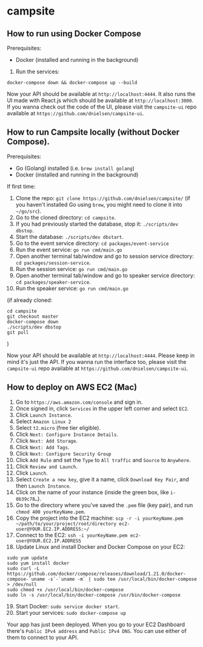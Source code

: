 # campsite

## How to run using Docker Compose
Prerequisites: 
- Docker (installed and running in the background)

1. Run the services: 
```
docker-compose down && docker-compose up --build
```

Now your API should be available at `http://localhost:4444`. 
It also runs the UI made with React.js which should be available at `http://localhost:3000`. If you wanna check out the code of the UI, please visit the `campsite-ui` repo available at `https://github.com/dnielsen/campsite-ui`.

## How to run Campsite locally (without Docker Compose).
Prerequisites: 
- Go (Golang) installed (i.e. `brew install golang`)
- Docker (installed and running in the background)

If first time:
1. Clone the repo: `git clone https://github.com/dnielsen/campsite/` (if you haven't installed Go using `brew`, you might need to clone it into `~/go/src`).
2. Go to the cloned directory: `cd campsite`. 
3. If you had previously started the database, stop it: `./scripts/dev dbstop`.
4. Start the database: `./scripts/dev dbstart`.
5. Go to the event service directory: `cd packages/event-service`
6. Run the event service: `go run cmd/main.go`
7. Open another terminal tab/window and go to session service directory: `cd packages/session-service`.
8. Run the session service: `go run cmd/main.go`
9. Open another terminal tab/window and go to speaker service directory: `cd packages/speaker-service`.
8. Run the speaker service: `go run cmd/main.go`

(if already cloned:
```
cd campsite
git checkout master
docker-compose down
./scripts/dev dbstop
git pull
```
)

Now your API should be available at `http://localhost:4444`. Please keep in mind it's just the API. If you wanna run the interface too, please visit the `campsite-ui` repo available at `https://github.com/dnielsen/campsite-ui`.


## How to deploy on AWS EC2 (Mac)

1. Go to `https://aws.amazon.com/console` and sign in.
2. Once signed in, click `Services` in the upper left corner and select `EC2`.
3. Click `Launch Instance`.
4. Select `Amazon Linux 2`
5. Select `t2.micro` (free tier eligible).
6. Click `Next: Configure Instance Details`.
7. Click `Next: Add Storage`.
8. Click `Next: Add Tags`.
9. Click `Next: Configure Security Group`
10. Click `Add Rule` and set the `Type` to `All traffic` and `Source` to `Anywhere`.
11. Click `Review and Launch`.
12. Click `Launch`.
13. Select `Create a new key`, give it a name, click `Download Key Pair`, and then `Launch Instance`.
14. Click on the name of your instance (inside the green box, like `i-0b39c78…`).
15. Go to the directory where you've saved the `.pem` file (key pair), and run `chmod 400 yourKeyName.pem`.
16. Copy the project into the EC2 machine: `scp -r -i yourKeyName.pem ~/path/to/your/project/root/directory ec2-user@YOUR.EC2.IP.ADDRESS:~/`
17. Connect to the EC2: `ssh -i yourKeyName.pem ec2-user@YOUR.EC2.IP.ADDRESS`
18. Update Linux and install Docker and Docker Compose on your EC2:
```
sudo yum update
sudo yum install docker
sudo curl -L https://github.com/docker/compose/releases/download/1.21.0/docker-compose-`uname -s`-`uname -m` | sudo tee /usr/local/bin/docker-compose > /dev/null
sudo chmod +x /usr/local/bin/docker-compose
sudo ln -s /usr/local/bin/docker-compose /usr/bin/docker-compose
```
19. Start Docker: `sudo service docker start`.
20. Start your services: `sudo docker-compose up`

Your app has just been deployed. When you go to your EC2 Dashboard there's `Public IPv4 address` and `Public IPv4 DNS`. You can use either of them to connect to your API. 